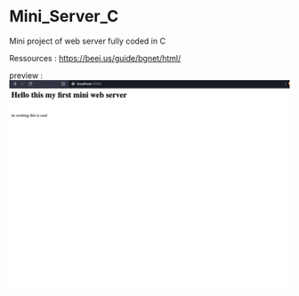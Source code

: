 # Mini_Server_C

Mini project of web server fully coded in C 

Ressources : https://beej.us/guide/bgnet/html/


preview : 
![Alt Text](https://github.com/khenissimehdi/Mini_Server_C/blob/main/preview.png)
